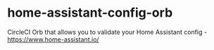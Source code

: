# home-assistant-config-orb
CircleCI Orb that allows you to validate your Home Assistant config - https://www.home-assistant.io/
